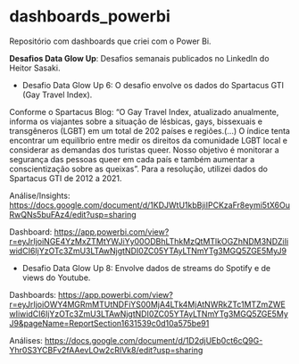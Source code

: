 # dashboards_powerbi

Repositório com dashboards que criei com o Power Bi.

**Desafios Data Glow Up**: Desafios semanais publicados no LinkedIn do Heitor Sasaki. 

- Desafio Data Glow Up 6:  O desafio envolve os dados do Spartacus GTI (Gay Travel Index).

Conforme o Spartacus Blog: “O Gay Travel Index, atualizado anualmente, informa os viajantes sobre a situação de lésbicas, gays, bissexuais e transgêneros (LGBT) em um total de 202 países e regiões.(...) O índice tenta encontrar um equilíbrio entre medir os direitos da comunidade LGBT local e considerar as demandas dos turistas queer. Nosso objetivo é monitorar a segurança das pessoas queer em cada país e também aumentar a conscientização sobre as queixas”. Para a resolução, utilizei dados do Spartacus GTI de 2012 a 2021.

Análise/Insights: https://docs.google.com/document/d/1KDJWtU1kbBjiIPCKzaFr8eymi5tX6OuRwQNs5buFAz4/edit?usp=sharing

Dashboard: https://app.powerbi.com/view?r=eyJrIjoiNGE4YzMxZTMtYWJiYy00ODBhLThkMzQtMTlkOGZhNDM3NDZiIiwidCI6IjYzOTc3ZmU3LTAwNjgtNDI0ZC05YTAyLTNmYTg3MGQ5ZGE5MyJ9

- Desafio Data Glow Up 8: Envolve dados de streams do Spotify e de views do Youtube. 

Dashboards: https://app.powerbi.com/view?r=eyJrIjoiOWY4MGRmMTUtNDFiYS00MjA4LTk4MjAtNWRkZTc1MTZmZWEwIiwidCI6IjYzOTc3ZmU3LTAwNjgtNDI0ZC05YTAyLTNmYTg3MGQ5ZGE5MyJ9&pageName=ReportSection1631539c0d10a575be91

Análises: https://docs.google.com/document/d/1D2djUEb0ct6cQ9G-Yhr0S3YCBFv2fAAevLOw2cRIVk8/edit?usp=sharing

